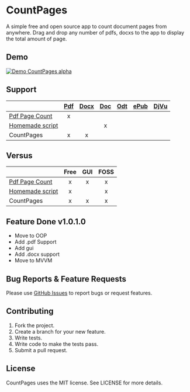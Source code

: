 # CountPages

A simple free and open source app to count document pages from anywhere. Drag and drop any number of pdfs, docxs to the app to display the total amount of page.

## Demo

[![Demo CountPages alpha](http://share.gifyoutube.com/KzB6Gb.gif)](https://www.youtube.com/watch?v=ek1j272iAmc)

## Support

|                       | [Pdf][1]  | [Docx][2] | [Doc][3]  | [Odt][4]  | [ePub][5] | [DjVu][6] |
| --------------------- |:---------:|:---------:|:---------:|:---------:|:---------:|:---------:|
| [Pdf Page Count][10]  |     x     |           |           |           |           |           |
| [Homemade script][11] |           |           |     x     |           |           |           |
| CountPages            |     x     |     x     |           |           |           |           |

[1]: http://en.wikipedia.org/wiki/Pdf
[2]: http://en.wikipedia.org/wiki/docx
[3]: http://en.wikipedia.org/wiki/doc
[4]: http://en.wikipedia.org/wiki/OpenDocument
[5]: http://en.wikipedia.org/wiki/EPUB
[6]: http://en.wikipedia.org/wiki/DjVu

[10]: http://sourceforge.net/projects/pdfpagecount/
[11]: http://blogs.technet.com/b/heyscriptingguy/archive/2006/09/07/how-can-i-get-a-total-page-count-for-all-the-word-documents-in-a-folder.aspx

## Versus

|                       |    Free   |   GUI     |    FOSS   |
| --------------------- |:---------:|:---------:|:---------:|
| [Pdf Page Count][10]  |     x     |     x     |     x     |
| [Homemade script][11] |     x     |           |     x     |
| CountPages            |     x     |     x     |     x     |


## Feature Done v1.0.1.0

* Move to OOP
* Add .pdf Support
* Add gui
* Add .docx support
* Move to MVVM

## Bug Reports & Feature Requests

Please use [GitHub Issues](https://github.com/aloisdg/CountPages/issues) to report bugs or request features.

## Contributing

1. Fork the project.
2. Create a branch for your new feature.
3. Write tests.
4. Write code to make the tests pass.
5. Submit a pull request.

## License

CountPages uses the MIT license. See LICENSE for more details.
